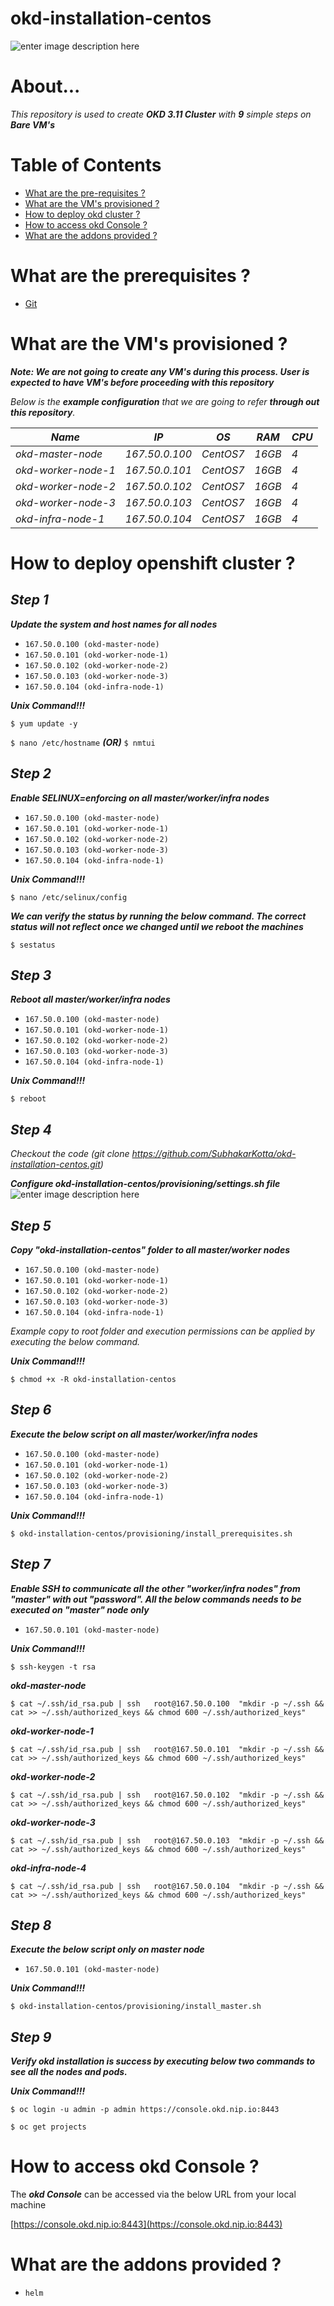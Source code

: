 


# okd-installation-centos

![enter image description here](https://lh3.googleusercontent.com/OBGT85EIBjT43vxUsI0Pmhl68NmYxqOUbBuTjRivjP24t5r38ft0ioTNuEV0IAyV3izoadJsdYIlnw)

# About...

  

*This repository is used to create ***OKD 3.11 Cluster*** with **9** simple steps on ***Bare VM's****
 
  

# Table of Contents

* [What are the pre-requisites ?](#prerequisites)
* [What are the VM's provisioned ?](#configuration)
* [How to deploy okd cluster ?](#deploy)
* [How to access okd Console ?](#console)
* [What are the addons provided ?](#addons)

  
  

<a id="prerequisites"></a>

# What are the prerequisites ?
* [Git](https://git-scm.com/downloads "Git")

   
<a id="configuration"></a>

# What are the VM's provisioned ?

***Note: We are not going to create any VM's during this process. User is expected to have VM's before proceeding with this repository***

*Below is the ***example configuration*** that we are going to refer ***through out this repository***.*

*Name*|*IP*|*OS*|*RAM*|*CPU*|
|----|----|----|----|----|
*okd-master-node*    |*167.50.0.100*|*CentOS7*|*16GB*|*4*|
*okd-worker-node-1* |*167.50.0.101*|*CentOS7*|*16GB*|*4*|
*okd-worker-node-2* |*167.50.0.102*|*CentOS7*|*16GB*|*4*|
*okd-worker-node-3* |*167.50.0.103*|*CentOS7*|*16GB*|*4*|
*okd-infra-node-1*     |*167.50.0.104*|*CentOS7*|*16GB*|*4*|

  
  

<a id="deploy"></a>

# How to deploy openshift cluster ?


## ***Step 1***
 
***Update the system and host names for all nodes***

* `167.50.0.100 (okd-master-node)`
* `167.50.0.101 (okd-worker-node-1)`
* `167.50.0.102 (okd-worker-node-2)`
* `167.50.0.103 (okd-worker-node-3)`
* `167.50.0.104 (okd-infra-node-1)`
  
***Unix Command!!!***

`$ yum update -y`

`$ nano /etc/hostname`  ***(OR)***   `$ nmtui`

## ***Step 2***

  ***Enable SELINUX=enforcing on all master/worker/infra nodes***
  
* `167.50.0.100 (okd-master-node)`
* `167.50.0.101 (okd-worker-node-1)`
* `167.50.0.102 (okd-worker-node-2)`
* `167.50.0.103 (okd-worker-node-3)`
* `167.50.0.104 (okd-infra-node-1)`

***Unix Command!!!***

`$ nano /etc/selinux/config`

***We can verify the status by running the below command. The correct status will not reflect once we changed until we reboot the machines***

`$ sestatus`


## ***Step 3***

  ***Reboot all master/worker/infra nodes***
 
* `167.50.0.100 (okd-master-node)`
* `167.50.0.101 (okd-worker-node-1)`
* `167.50.0.102 (okd-worker-node-2)`
* `167.50.0.103 (okd-worker-node-3)`
* `167.50.0.104 (okd-infra-node-1)`
 
***Unix Command!!!***

`$ reboot`

     
## ***Step 4***  

*Checkout the code (git clone https://github.com/SubhakarKotta/okd-installation-centos.git)*

***Configure okd-installation-centos/provisioning/settings.sh file***
  ![enter image description here](https://lh3.googleusercontent.com/zbeRg_vHfpg0iG0w70E0u6T-PEfK8czIN7FywGoaTOyo-giHgYI8ABg7s8WQOINds4sFNDbvkWqyZQ)
## ***Step 5***  

***Copy "okd-installation-centos" folder to all master/worker nodes***

  
* `167.50.0.100 (okd-master-node)`
* `167.50.0.101 (okd-worker-node-1)`
* `167.50.0.102 (okd-worker-node-2)`
* `167.50.0.103 (okd-worker-node-3)`
* `167.50.0.104 (okd-infra-node-1)`

*Example copy to root folder and execution permissions can be applied by executing the below command.*
 

***Unix Command!!!***

`$ chmod +x -R okd-installation-centos`


## ***Step 6***

***Execute the below script on all master/worker/infra nodes***

* `167.50.0.100 (okd-master-node)`
* `167.50.0.101 (okd-worker-node-1)`
* `167.50.0.102 (okd-worker-node-2)`
* `167.50.0.103 (okd-worker-node-3)`
* `167.50.0.104 (okd-infra-node-1)`

***Unix Command!!!***

`$ okd-installation-centos/provisioning/install_prerequisites.sh`

  
## ***Step 7***

***Enable SSH to communicate all the other "worker/infra nodes" from "master" with out "password". All the below commands needs to be executed on "master" node only***

* `167.50.0.101 (okd-master-node)`
  
***Unix Command!!!***

`$ ssh-keygen -t rsa`

***okd-master-node***

`$ cat ~/.ssh/id_rsa.pub | ssh   root@167.50.0.100  "mkdir -p ~/.ssh && cat >> ~/.ssh/authorized_keys && chmod 600 ~/.ssh/authorized_keys"`

***okd-worker-node-1***

`$ cat ~/.ssh/id_rsa.pub | ssh   root@167.50.0.101  "mkdir -p ~/.ssh && cat >> ~/.ssh/authorized_keys && chmod 600 ~/.ssh/authorized_keys"`

***okd-worker-node-2***

`$ cat ~/.ssh/id_rsa.pub | ssh   root@167.50.0.102  "mkdir -p ~/.ssh && cat >> ~/.ssh/authorized_keys && chmod 600 ~/.ssh/authorized_keys"`

***okd-worker-node-3***

`$ cat ~/.ssh/id_rsa.pub | ssh   root@167.50.0.103  "mkdir -p ~/.ssh && cat >> ~/.ssh/authorized_keys && chmod 600 ~/.ssh/authorized_keys"`

***okd-infra-node-4***

`$ cat ~/.ssh/id_rsa.pub | ssh   root@167.50.0.104  "mkdir -p ~/.ssh && cat >> ~/.ssh/authorized_keys && chmod 600 ~/.ssh/authorized_keys"`

## ***Step 8***

***Execute the below script only on master node***

* `167.50.0.101 (okd-master-node)`
  
***Unix Command!!!***

`$ okd-installation-centos/provisioning/install_master.sh`
  

## ***Step 9***

***Verify okd installation is success by executing below two commands to see all the nodes and pods.***

***Unix Command!!!***
  
`$ oc login -u admin -p admin https://console.okd.nip.io:8443`

`$ oc get projects`

  
  <a id="console"></a>

# How to access okd Console ?

The ***okd Console*** can be accessed via the below URL from your local machine   

[https://console.okd.nip.io:8443](https://console.okd.nip.io:8443)


<a id="addons"></a>
# What are the addons provided ?

* `helm`
